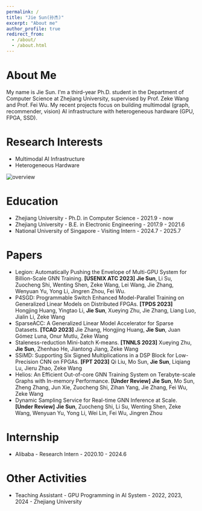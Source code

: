 ```yaml
---
permalink: /
title: "Jie Sun(孙杰)"
excerpt: "About me"
author_profile: true
redirect_from: 
  - /about/
  - /about.html
---
```



About Me
======
My name is Jie Sun. I'm a third-year Ph.D. student in the Department of Computer Science at Zhejiang University, supervised by Prof. Zeke Wang and Prof. Fei Wu. My recent projects focus on building multimodal (graph, recommender, vision) AI infrastructure with heterogeneous hardware (GPU, FPGA, SSD).

Research Interests
======
* Multimodal AI Infrastructure
* Heterogeneous Hardware

![overview](https://github.com/JIESUN233/jiesun233.github.io/assets/109936863/dabf5930-bf7f-4273-bdfa-b417501223fa)


Education
======
* Zhejiang University - Ph.D. in Computer Science - 2021.9 - now
* Zhejiang University - B.E. in Electronic Engineering - 2017.9 - 2021.6
* National University of Singapore - Visiting Intern - 2024.7 - 2025.7
  
Papers
======
* Legion: Automatically Pushing the Envelope of Multi-GPU System for Billion-Scale GNN Training. **[USENIX ATC 2023]** **Jie Sun**, Li Su, Zuocheng Shi, Wenting Shen, Zeke Wang, Lei Wang, Jie Zhang, Wenyuan Yu, Yong Li, Jingren Zhou, Fei Wu. 
* P4SGD: Programmable Switch Enhanced Model-Parallel Training on Generalized Linear Models on Distributed FPGAs. **[TPDS 2023]** Hongjing Huang, Yingtao Li, **Jie Sun**, Xueying Zhu, Jie Zhang, Liang Luo, Jialin Li, Zeke Wang
* SparseACC: A Generalized Linear Model Accelerator for Sparse Datasets. **[TCAD 2023]** Jie Zhang, Hongjing Huang, **Jie Sun**, Juan Gómez Luna, Onur Mutlu, Zeke Wang
* Staleness-reduction Mini-batch K-means. **[TNNLS 2023]** Xueying Zhu, **Jie Sun**, Zhenhao He, Jiantong Jiang, Zeke Wang
* SSiMD: Supporting Six Signed Multiplications in a DSP Block for Low-Precision CNN on FPGAs. **[FPT 2023]** Qi Liu, Mo Sun, **Jie Sun**, Liqiang Lu, Jieru Zhao, Zeke Wang
* Helios: An Efficient Out-of-core GNN Training System on Terabyte-scale Graphs with In-memory Performance. **[Under Review]** **Jie Sun**, Mo Sun, Zheng Zhang, Jun Xie, Zuocheng Shi, Zihan Yang, Jie Zhang, Fei Wu, Zeke Wang
* Dynamic Sampling Service for Real-time GNN Inference at Scale. **[Under Review]** **Jie Sun**, Zuocheng Shi, Li Su, Wenting Shen, Zeke Wang, Wenyuan Yu, Yong Li, Wei Lin, Fei Wu, Jingren Zhou

Internship
======
* Alibaba - Research Intern - 2020.10 - 2024.6

Other Activities
======
* Teaching Assistant - GPU Programming in AI System - 2022, 2023, 2024 - Zhejiang University

